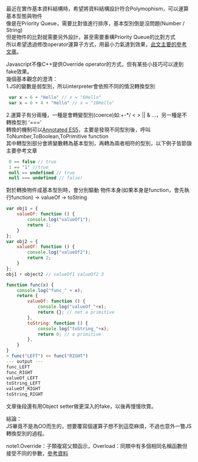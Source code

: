 最近在實作基本資料結構時，希望將資料結構設計符合Polymophism，可以運算基本型態與物件  
像是在Priority Queue，需要比對值進行排序，基本型別倒是沒問題(Number / String)  
但是物件的比對就需要另外設計，甚至需要重構Priority Queue的比對方式  
所以希望透過修改operator運算子方式，用最小力氣達到效果，[此文主要的參考文章](http://www.2ality.com/2011/12/fake-operator-overloading.html)。  
  
Javascript不像C++提供Override operator的方式，但有某些小技巧可以達到fake效果。   
幾個基本觀念的澄清：  
1.JS的變數是弱型別，所以interpreter會依照不同的情況轉換型別  
```Javascript
 var x = 6 + "Hello" // x = "6Hello"
 var x = 6 + 4 + "Hello" // x = "10Hello"  
```
2.運算子有分兩種，一種是會轉變型別(coerce)如:+-*/ < > || & ...，另一種是不轉換型別 '==='   
轉換的機制可以[Annotated ES5](http://es5.github.io/#x11.9.3)，主要是發現不同型別後，呼叫ToNumber,ToBoolean,ToPrimitive function  
其中轉型別部分會將變數轉為基本型別，再轉為兩者相符的型別，以下例子皆節錄主要參考文章 
```Javascript
 0 == false // true  
 1 == "1" //true
 null == undefined // true  
 null === undefined // false!
```
對於轉換物件成基本型別時，會分別驅動 物件本身(如果本身是function，會先執行function) -> valueOf -> toString   
```Javascript
var obj1 = {
    valueOf: function () {
        console.log("valueOf1");
        return 1;
    }
};
var obj2 = {
    valueOf: function () {
        console.log("valueOf2");
        return 2;
    }
};
obj1 + object2 // valueOf1 valueOf2 3  
```
```Javascript
function func(x) {
    console.log("func_" + x);
    return {
        valueOf: function () {
            console.log("valueOf_"+x);
            return {}; // not a primitive
        },
        toString: function () {
            console.log("toString_"+x);
            return 0; // a primitive
        },
    }
}
> func("LEFT") << func("RIGHT") 
--- output ---
func_LEFT
func_RIGHT
valueOf_LEFT
toString_LEFT
valueOf_RIGHT
toString_RIGHT
```
文章後段還有用Object setter做更深入的fake，以後再慢慢欣賞。  

結論：  
JS畢竟不是為OO而生的，想要覆寫個運算子想不到這麼麻煩，不過也意外一瞥JS轉換型別的過程。  

note1.Override：子類複寫父類函示，Overload：同類中有多個相同名稱函數但接受不同的參數，[參考資料](http://www.cnblogs.com/JavaCharp/archive/2010/03/31/1701700.html)
